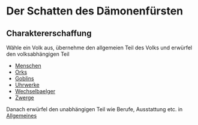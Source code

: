 # Der Schatten des Dämonenfürsten

## Charaktererschaffung

Wähle ein Volk aus, übernehme den allgemeien Teil des Volks und erwürfel den volksabhängigen Teil

* [Menschen](menschen.md)
* [Orks](orks.md)
* [Goblins](goblins.md)
* [Uhrwerke](uhrwerke.md)
* [Wechselbaelger](wechselbaelger.md)
* [Zwerge](zwerge.md)

Danach erwürfel den unabhängigen Teil wie Berufe, Ausstattung etc. in [Allgemeines](allgemein.md)
